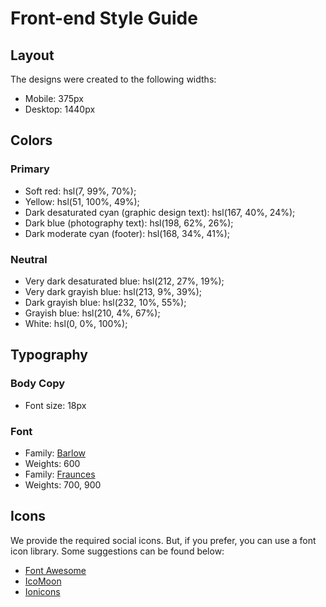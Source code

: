 # Front-end Style Guide

## Layout

The designs were created to the following widths:

- Mobile: 375px
- Desktop: 1440px

## Colors

### Primary

- Soft red: hsl(7, 99%, 70%);
- Yellow: hsl(51, 100%, 49%);
- Dark desaturated cyan (graphic design text): hsl(167, 40%, 24%);
- Dark blue (photography text): hsl(198, 62%, 26%);
- Dark moderate cyan (footer): hsl(168, 34%, 41%);

### Neutral

- Very dark desaturated blue: hsl(212, 27%, 19%);
- Very dark grayish blue: hsl(213, 9%, 39%);
- Dark grayish blue: hsl(232, 10%, 55%);
- Grayish blue: hsl(210, 4%, 67%);
- White: hsl(0, 0%, 100%);

## Typography

### Body Copy

- Font size: 18px

### Font

- Family: [Barlow](https://fonts.google.com/specimen/Barlow)
- Weights: 600
- Family: [Fraunces](https://fonts.google.com/specimen/Fraunces)
- Weights: 700, 900

## Icons

We provide the required social icons. But, if you prefer, you can use a font icon library. Some suggestions can be found below:

- [Font Awesome](https://fontawesome.com)
- [IcoMoon](https://icomoon.io)
- [Ionicons](https://ionicons.com)
